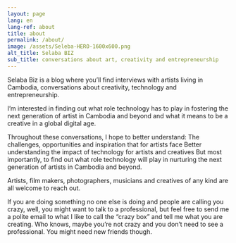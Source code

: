 ```yaml
---
layout: page
lang: en
lang-ref: about
title: about
permalink: /about/
image: /assets/Seleba-HERO-1600x600.png
alt_title: Selaba BIZ
sub_title: conversations about art, creativity and entrepreneurship
---
```

Selaba Biz is a blog where you’ll find interviews with artists living in Cambodia, conversations about creativity, technology and entrepreneurship.

I’m interested in finding out what role technology has to play in fostering the next generation of artist in Cambodia and beyond and what it means to be a creative in a global digital age.

Throughout these conversations, I hope to better understand:
The challenges, opportunities and inspiration that for artists face 
Better understanding the impact of technology for artists and creatives
But most importantly, to find out what role technology will play in nurturing the next generation of artists in Cambodia and beyond.

Artists, film makers, photographers, musicians and creatives of any kind are all welcome to reach out.

If you are doing something no one else is doing and people are calling you crazy, well, you might want to talk to a professional, but feel free to send me a polite email to what I like to call the “crazy box” and tell me what you are creating. Who knows, maybe you’re not crazy and you don’t need to see a professional. You might need new friends though.
